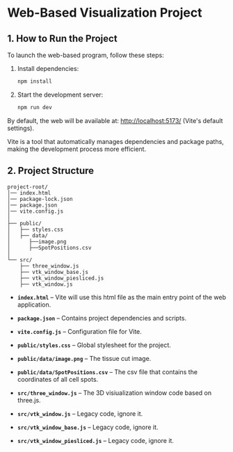 # Web-Based Visualization Project

## 1. How to Run the Project

To launch the web-based program, follow these steps:

1. Install dependencies:
   ```sh
   npm install
   ```
2. Start the development server:
   ```sh
   npm run dev
   ```

By default, the web will be available at: [http://localhost:5173/](http://localhost:5173/) (Vite's default settings).

Vite is a tool that automatically manages dependencies and package paths, making the development process more efficient.

## 2. Project Structure

```
project-root/
│── index.html
│── package-lock.json
│── package.json
│── vite.config.js
│
├── public/
│   ├── styles.css
│   ├── data/
│      ├──image.png
│      ├──SpotPositions.csv
│
└── src/
    ├── three_window.js
    ├── vtk_window_base.js
    ├── vtk_window_piesliced.js
    ├── vtk_window.js
```

- **`index.html`** – Vite will use this html file as the main entry point of the web application.
- **`package.json`** – Contains project dependencies and scripts.
- **`vite.config.js`** – Configuration file for Vite.

 
- **`public/styles.css`** – Global stylesheet for the project.  
- **`public/data/image.png`** – The tissue cut image.
- **`public/data/SpotPositions.csv`** – The csv file that contains the coordinates of all cell spots.

 
- **`src/three_window.js`** – The 3D visiualization window code based on three.js.
- **`src/vtk_window.js`** – Legacy code, ignore it.
- **`src/vtk_window_base.js`** – Legacy code, ignore it.
- **`src/vtk_window_piesliced.js`** – Legacy code, ignore it.
